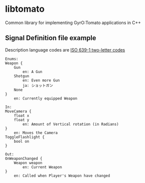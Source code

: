 # libtomato

Common library for implementing GyrO:Tomato applications in C++

## Signal Definition file example
Description language codes are [ISO 639-1 two-letter codes](https://en.wikipedia.org/wiki/List_of_ISO_639-1_codes)
```
Enums:
Weapon {
	Gun
		en: A Gun
	Shotgun
		en: Even more Gun
		ja: ショットガン
	None
}
	en: Currently equipped Weapon

In:
MoveCamera {
	float x
	float y
		en: Amount of Vertical rotation (in Radians)
}
	en: Moves the Camera
ToggleFlashlight {
	bool on
}

Out:
OnWeaponChanged {
	Weapon weapon
		en: Current Weapon
}
	en: Called when Player's Weapon have changed
```